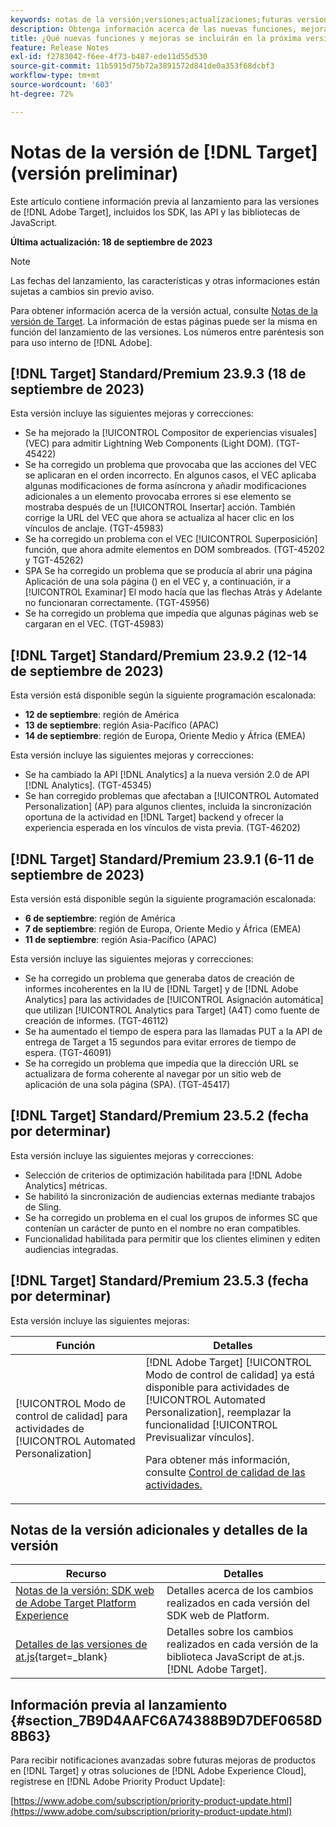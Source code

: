 ```yaml
---
keywords: notas de la versión;versiones;actualizaciones;futuras versiones;mejoras;nuevas funciones;correcciones;actualizaciones;versión preliminar
description: Obtenga información acerca de las nuevas funciones, mejoras y correcciones que incluirá la próxima versión de [!DNL Adobe Target], incluidos los SDK, las API y las bibliotecas de JavaScript.
title: ¿Qué nuevas funciones y mejoras se incluirán en la próxima versión de  [!DNL Target] ?
feature: Release Notes
exl-id: f2783042-f6ee-4f73-b487-ede11d55d530
source-git-commit: 11b5915d75b72a3891572d841de0a353f68dcbf3
workflow-type: tm+mt
source-wordcount: '603'
ht-degree: 72%

---
```


# Notas de la versión de [!DNL Target] (versión preliminar)

Este artículo contiene información previa al lanzamiento para las versiones de [!DNL Adobe Target], incluidos los SDK, las API y las bibliotecas de JavaScript.

**Última actualización: 18 de septiembre de 2023**

>[!NOTE]
>
>Las fechas del lanzamiento, las características y otras informaciones están sujetas a cambios sin previo aviso.
>
>Para obtener información acerca de la versión actual, consulte [Notas de la versión de Target](release-notes.md). La información de estas páginas puede ser la misma en función del lanzamiento de las versiones. Los números entre paréntesis son para uso interno de [!DNL Adobe].

## [!DNL Target] Standard/Premium 23.9.3 (18 de septiembre de 2023)

Esta versión incluye las siguientes mejoras y correcciones:

* Se ha mejorado la [!UICONTROL Compositor de experiencias visuales] (VEC) para admitir Lightning Web Components (Light DOM). (TGT-45422)
* Se ha corregido un problema que provocaba que las acciones del VEC se aplicaran en el orden incorrecto. En algunos casos, el VEC aplicaba algunas modificaciones de forma asíncrona y añadir modificaciones adicionales a un elemento provocaba errores si ese elemento se mostraba después de un [!UICONTROL Insertar] acción. También corrige la URL del VEC que ahora se actualiza al hacer clic en los vínculos de anclaje. (TGT-45983)
* Se ha corregido un problema con el VEC [!UICONTROL Superposición] función, que ahora admite elementos en DOM sombreados. (TGT-45202 y TGT-45262)
* SPA Se ha corregido un problema que se producía al abrir una página Aplicación de una sola página () en el VEC y, a continuación, ir a [!UICONTROL Examinar] El modo hacía que las flechas Atrás y Adelante no funcionaran correctamente. (TGT-45956)
* Se ha corregido un problema que impedía que algunas páginas web se cargaran en el VEC. (TGT-45983)

## [!DNL Target] Standard/Premium 23.9.2 (12-14 de septiembre de 2023)

Esta versión está disponible según la siguiente programación escalonada:

* **12 de septiembre**: región de América
* **13 de septiembre**: región Asia-Pacífico (APAC)
* **14 de septiembre**: región de Europa, Oriente Medio y África (EMEA)

Esta versión incluye las siguientes mejoras y correcciones:

* Se ha cambiado la API [!DNL Analytics] a la nueva versión 2.0 de API [!DNL Analytics]. (TGT-45345)
* Se han corregido problemas que afectaban a [!UICONTROL Automated Personalization] (AP) para algunos clientes, incluida la sincronización oportuna de la actividad en [!DNL Target] backend y ofrecer la experiencia esperada en los vínculos de vista previa. (TGT-46202)

## [!DNL Target] Standard/Premium 23.9.1 (6-11 de septiembre de 2023)

Esta versión está disponible según la siguiente programación escalonada:

* **6 de septiembre**: región de América
* **7 de septiembre**: región de Europa, Oriente Medio y África (EMEA)
* **11 de septiembre**: región Asia-Pacífico (APAC)

Esta versión incluye las siguientes mejoras y correcciones:

* Se ha corregido un problema que generaba datos de creación de informes incoherentes en la IU de [!DNL Target] y de [!DNL Adobe Analytics] para las actividades de [!UICONTROL Asignación automática] que utilizan [!UICONTROL Analytics para Target] (A4T) como fuente de creación de informes. (TGT-46112)
* Se ha aumentado el tiempo de espera para las llamadas PUT a la API de entrega de Target a 15 segundos para evitar errores de tiempo de espera. (TGT-46091)
* Se ha corregido un problema que impedía que la dirección URL se actualizara de forma coherente al navegar por un sitio web de aplicación de una sola página (SPA). (TGT-45417)

## [!DNL Target] Standard/Premium 23.5.2 (fecha por determinar)

Esta versión incluye las siguientes mejoras y correcciones:

* Selección de criterios de optimización habilitada para [!DNL Adobe Analytics] métricas.
* Se habilitó la sincronización de audiencias externas mediante trabajos de Sling.
* Se ha corregido un problema en el cual los grupos de informes SC que contenían un carácter de punto en el nombre no eran compatibles.
* Funcionalidad habilitada para permitir que los clientes eliminen y editen audiencias integradas.

## [!DNL Target] Standard/Premium 23.5.3 (fecha por determinar)

Esta versión incluye las siguientes mejoras:

| Función | Detalles |
|--- |--- |
| [!UICONTROL Modo de control de calidad] para actividades de [!UICONTROL Automated Personalization] | [!DNL Adobe Target] [!UICONTROL Modo de control de calidad] ya está disponible para actividades de [!UICONTROL Automated Personalization], reemplazar la funcionalidad [!UICONTROL Previsualizar vínculos].<P>Para obtener más información, consulte [Control de calidad de las actividades.](/help/main/c-activities/c-activity-qa/activity-qa.md) |

## Notas de la versión adicionales y detalles de la versión

| Recurso | Detalles |
|--- |--- |
| [Notas de la versión: SDK web de Adobe Target Platform Experience](https://experienceleague.adobe.com/docs/experience-platform/edge/release-notes.html?lang=es) | Detalles acerca de los cambios realizados en cada versión del SDK web de Platform. |
| [Detalles de las versiones de at.js](https://experienceleague.corp.adobe.com/docs/target-dev/developer/client-side/at-js-implementation/target-atjs-versions.html?lang=es){target=_blank} | Detalles sobre los cambios realizados en cada versión de la biblioteca JavaScript de at.js. [!DNL Adobe Target]. |

## Información previa al lanzamiento {#section_7B9D4AAFC6A74388B9D7DEF0658D8B63}

Para recibir notificaciones avanzadas sobre futuras mejoras de productos en [!DNL Target] y otras soluciones de [!DNL Adobe Experience Cloud], regístrese en [!DNL Adobe Priority Product Update]:

[https://www.adobe.com/subscription/priority-product-update.html](https://www.adobe.com/subscription/priority-product-update.html)
